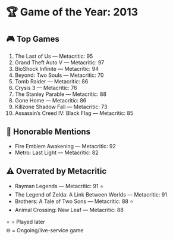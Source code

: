 # 🏆 Game of the Year: 2013

## 🎮 Top Games

1. The Last of Us — Metacritic: 95  
2. Grand Theft Auto V — Metacritic: 97  
3. BioShock Infinite — Metacritic: 94  
4. Beyond: Two Souls — Metacritic: 70  
5. Tomb Raider — Metacritic: 86  
6. Crysis 3 — Metacritic: 76  
7. The Stanley Parable — Metacritic: 88  
8. Gone Home — Metacritic: 86  
9. Killzone Shadow Fall — Metacritic: 73  
10. Assassin’s Creed IV: Black Flag — Metacritic: 85  

## 🏅 Honorable Mentions

- Fire Emblem Awakening — Metacritic: 92  
- Metro: Last Light — Metacritic: 82  

## ⚠️ Overrated by Metacritic

- Rayman Legends — Metacritic: 91 ⭐  
- The Legend of Zelda: A Link Between Worlds — Metacritic: 91  
- Brothers: A Tale of Two Sons — Metacritic: 88 ⭐  
- Animal Crossing: New Leaf — Metacritic: 88  

⭐ = Played later  
🌐 = Ongoing/live-service game